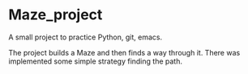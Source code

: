 # Maze_project

A small project to practice Python, git, emacs.

The project builds a Maze and then finds a way through it.
There was implemented some simple strategy finding the path.

